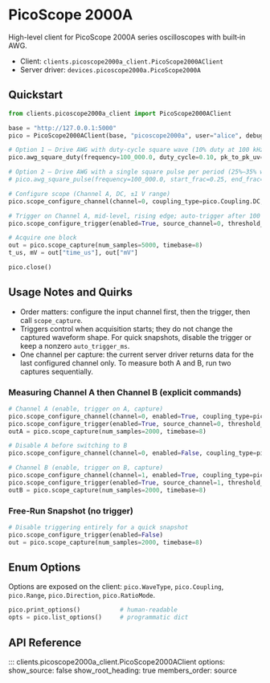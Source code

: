 # PicoScope 2000A

High-level client for PicoScope 2000A series oscilloscopes with built‑in AWG.

- Client: `clients.picoscope2000a_client.PicoScope2000AClient`
- Server driver: `devices.picoscope2000a.PicoScope2000A`

## Quickstart

```python
from clients.picoscope2000a_client import PicoScope2000AClient

base = "http://127.0.0.1:5000"
pico = PicoScope2000AClient(base, "picoscope2000a", user="alice", debug=True)

# Option 1 — Drive AWG with duty‑cycle square wave (10% duty at 100 kHz)
pico.awg_square_duty(frequency=100_000.0, duty_cycle=0.10, pk_to_pk_uv=2_000_000, offset_uv=0)

# Option 2 — Drive AWG with a single square pulse per period (25%–35% window)
# pico.awg_square_pulse(frequency=100_000.0, start_frac=0.25, end_frac=0.35, pk_to_pk_uv=2_000_000, offset_uv=0)

# Configure scope (Channel A, DC, ±1 V range)
pico.scope_configure_channel(channel=0, coupling_type=pico.Coupling.DC, channel_range=pico.Range.V1)

# Trigger on Channel A, mid‑level, rising edge; auto‑trigger after 100 ms
pico.scope_configure_trigger(enabled=True, source_channel=0, threshold_mv=0.0, direction=pico.Direction.RISING, auto_trigger_ms=100)

# Acquire one block
out = pico.scope_capture(num_samples=5000, timebase=8)
t_us, mV = out["time_us"], out["mV"]

pico.close()
```

## Usage Notes and Quirks

- Order matters: configure the input channel first, then the trigger, then call `scope_capture`.
- Triggers control when acquisition starts; they do not change the captured waveform shape. For quick snapshots, disable the trigger or keep a nonzero `auto_trigger_ms`.
- One channel per capture: the current server driver returns data for the last configured channel only. To measure both A and B, run two captures sequentially.

### Measuring Channel A then Channel B (explicit commands)

```python
# Channel A (enable, trigger on A, capture)
pico.scope_configure_channel(channel=0, enabled=True, coupling_type=pico.Coupling.DC, channel_range=pico.Range.V1)
pico.scope_configure_trigger(enabled=True, source_channel=0, threshold_mv=0.0, direction=pico.Direction.RISING, auto_trigger_ms=100)
outA = pico.scope_capture(num_samples=2000, timebase=8)

# Disable A before switching to B
pico.scope_configure_channel(channel=0, enabled=False, coupling_type=pico.Coupling.DC, channel_range=pico.Range.V1)

# Channel B (enable, trigger on B, capture)
pico.scope_configure_channel(channel=1, enabled=True, coupling_type=pico.Coupling.DC, channel_range=pico.Range.V1)
pico.scope_configure_trigger(enabled=True, source_channel=1, threshold_mv=0.0, direction=pico.Direction.RISING, auto_trigger_ms=100)
outB = pico.scope_capture(num_samples=2000, timebase=8)
```

### Free‑Run Snapshot (no trigger)

```python
# Disable triggering entirely for a quick snapshot
pico.scope_configure_trigger(enabled=False)
out = pico.scope_capture(num_samples=2000, timebase=8)
```

## Enum Options

Options are exposed on the client: `pico.WaveType`, `pico.Coupling`, `pico.Range`, `pico.Direction`, `pico.RatioMode`.

```python
pico.print_options()           # human‑readable
opts = pico.list_options()     # programmatic dict
```

## API Reference

::: clients.picoscope2000a_client.PicoScope2000AClient
    options:
      show_source: false
      show_root_heading: true
      members_order: source
